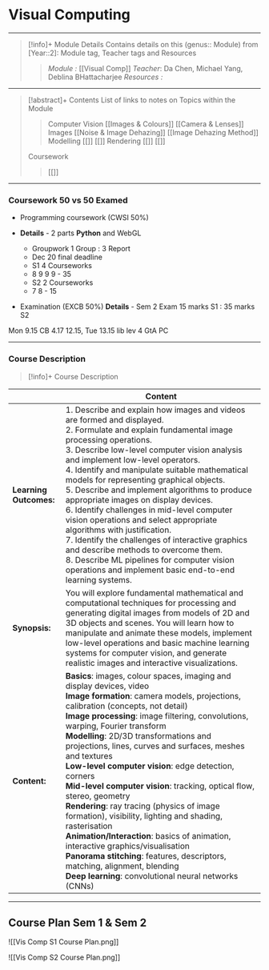 # Visual Computing 
---
> [!info]+ Module Details
> Contains details on this (genus:: Module) from [Year::2]: Module tag, Teacher tags and Resources 
> > *Module :* [[Visual Comp]]
> > *Teacher*: Da Chen, Michael Yang, Deblina BHattacharjee
> > *Resources :*

---
> [!abstract]+ Contents
> List of links to notes on Topics within the Module
> > Computer Vision
> >[[Images & Colours]]
> >[[Camera & Lenses]]
> > Images
> > [[Noise & Image Dehazing]]
> > [[Image Dehazing Method]]
> > Modelling 
> > [[]]
> > [[]]
> > Rendering
> > [[]]
> > [[]]
> > 
> 
> Coursework
> > [[]]

---
### Coursework 50 vs 50 Examed
- Programming coursework (CWSI 50%)
- **Details** - 2 parts **Python** and WebGL
	- Groupwork 1 Group : 3 Report
	- Dec 20 final deadline
	- S1 4 Courseworks 
	- 8 9 9 9 - 35
	- S2 2 Courseworks
	- 7 8 - 15
	
- Examination (EXCB 50%)
	**Details** - Sem 2 Exam 
	15 marks S1 : 35 marks S2


Mon 9.15 CB 4.17 12.15, Tue 13.15 lib lev 4 GtA PC 

---
### Course Description

> [!info]+  Course Description
> 
|                        | Content                                                                                                                                                                                                                                                                                                                                                                                                                                                                                                                                                                                                                                                                                                                                                                                                                                                      |
| ---------------------- | ------------------------------------------------------------------------------------------------------------------------------------------------------------------------------------------------------------------------------------------------------------------------------------------------------------------------------------------------------------------------------------------------------------------------------------------------------------------------------------------------------------------------------------------------------------------------------------------------------------------------------------------------------------------------------------------------------------------------------------------------------------------------------------------------------------------------------------------------------------ |
| **Learning Outcomes:** | 1. Describe and explain how images and videos are formed and displayed. <br>2. Formulate and explain fundamental image processing operations. <br>3. Describe low-level computer vision analysis and implement low-level operators. <br>4. Identify and manipulate suitable mathematical models for representing graphical objects. <br>5. Describe and implement algorithms to produce appropriate images on display devices. <br>6. Identify challenges in mid-level computer vision operations and select appropriate algorithms with justification. <br>7. Identify the challenges of interactive graphics and describe methods to overcome them. <br>8. Describe ML pipelines for computer vision operations and implement basic end-to-end learning systems.                                                                                           |
| **Synopsis:**          | You will explore fundamental mathematical and computational techniques for processing and generating digital images from models of 2D and 3D objects and scenes. You will learn how to manipulate and animate these models, implement low-level operations and basic machine learning systems for computer vision, and generate realistic images and interactive visualizations.                                                                                                                                                                                                                                                                                                                                                                                                                                                                             |
| **Content:**           | **Basics**: images, colour spaces, imaging and display devices, video  <br>**Image formation**: camera models, projections, calibration (concepts, not detail)  <br>**Image processing**: image filtering, convolutions, warping, Fourier transform  <br>**Modelling**: 2D/3D transformations and projections, lines, curves and surfaces, meshes and textures  <br>**Low-level computer vision**: edge detection, corners  <br>**Mid-level computer vision**: tracking, optical flow, stereo, geometry  <br>**Rendering**: ray tracing (physics of image formation), visibility, lighting and shading, rasterisation  <br>**Animation/Interaction**: basics of animation, interactive graphics/visualisation  <br>**Panorama stitching**: features, descriptors, matching, alignment, blending  <br>**Deep learning**: convolutional neural networks (CNNs) |

---
## Course Plan Sem 1 & Sem 2

![[Vis Comp S1 Course Plan.png]]

![[Vis Comp S2 Course Plan.png]]


